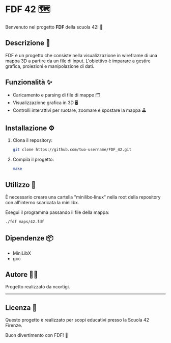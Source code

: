 # FDF 42 🗺️

Benvenuto nel progetto **FDF** della scuola 42! 🚀

## Descrizione 📖

FDF è un progetto che consiste nella visualizzazione in wireframe di una mappa 3D a partire da un file di input. L'obiettivo è imparare a gestire grafica, proiezioni e manipolazione di dati.

## Funzionalità ✨

- Caricamento e parsing di file di mappe 🗂️
- Visualizzazione grafica in 3D 🖥️
- Controlli interattivi per ruotare, zoomare e spostare la mappa 🕹️

## Installazione ⚙️

1. Clona il repository:
    ```bash
    git clone https://github.com/tuo-username/FDF_42.git
    ```
2. Compila il progetto:
    ```bash
    make
    ```

## Utilizzo 🚦

È necessario creare una cartella "minilibx-linux" nella root della repository con all'interno scaricata la minilibx.

Esegui il programma passando il file della mappa:
```bash
./fdf maps/42.fdf
```

## Dipendenze 📦

- MiniLibX
- gcc

## Autore 👨‍💻

Progetto realizzato da ncortigi.

---

## Licenza 📄

Questo progetto è realizzato per scopi educativi presso la Scuola 42 Firenze.

Buon divertimento con FDF! 🎉
